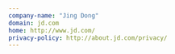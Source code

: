 ```yaml
---
company-name: "Jing Dong"
domain: jd.com
home: http://www.jd.com/
privacy-policy: http://about.jd.com/privacy/
---
```




